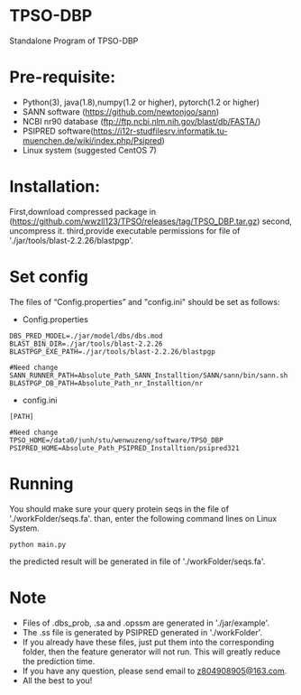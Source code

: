 # TPSO-DBP
Standalone Program of TPSO-DBP
# Pre-requisite:
- Python(3), java(1.8),numpy(1.2 or higher), pytorch(1.2 or higher)
- SANN software (https://github.com/newtonjoo/sann)
- NCBI nr90 database (ftp://ftp.ncbi.nlm.nih.gov/blast/db/FASTA/)
- PSIPRED software(https://i12r-studfilesrv.informatik.tu-muenchen.de/wiki/index.php/Psipred)
- Linux system (suggested CentOS 7)
# Installation:
First,download compressed package in (https://github.com/wwzll123/TPSO/releases/tag/TPSO_DBP.tar.gz)
second, uncompress it.
third,provide executable permissions for file of './jar/tools/blast-2.2.26/blastpgp'.


# Set config
The files of “Config.properties” and "config.ini" should be set as follows:

* Config.properties
 ```
DBS_PRED_MODEL=./jar/model/dbs/dbs.mod
BLAST_BIN_DIR=./jar/tools/blast-2.2.26
BLASTPGP_EXE_PATH=./jar/tools/blast-2.2.26/blastpgp

#Need change
SANN_RUNNER_PATH=Absolute_Path_SANN_Installtion/SANN/sann/bin/sann.sh
BLASTPGP_DB_PATH=Absolute_Path_nr_Installtion/nr
```
* config.ini
 ``` 
[PATH]

#Need change
TPSO_HOME=/data0/junh/stu/wenwuzeng/software/TPSO_DBP
PSIPRED_HOME=Absolute_Path_PSIPRED_Installtion/psipred321
 ```
 
 # Running
You should make sure your query protein seqs in the file of './workFolder/seqs.fa'.
than, enter the following command lines on Linux System.
 ``` 
 python main.py
``` 
the predicted result will be generated in file of './workFolder/seqs.fa'.
  
# Note
- Files of .dbs_prob, .sa and .opssm are generated in './jar/example'.
- The .ss file is generated by PSIPRED generated in './workFolder'.
- If you already have these files, just put them into the corresponding folder, then the feature generator will not run. This will greatly reduce the prediction time.
- If you have any question, please send email to z804908905@163.com.
- All the best to you!
 

